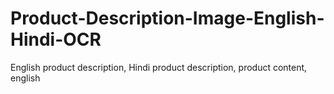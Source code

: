 # Product-Description-Image-English-Hindi-OCR
English product description, Hindi product description, product content, english
